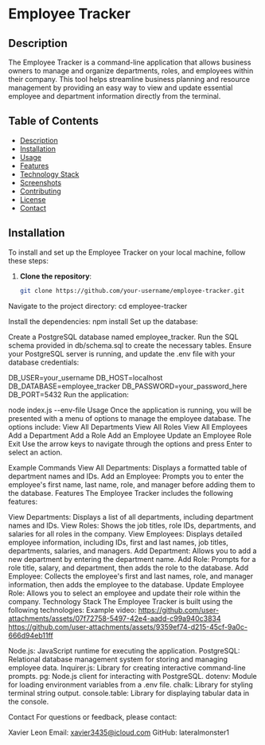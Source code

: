 
# Employee Tracker

## Description

The Employee Tracker is a command-line application that allows business owners to manage and organize departments, roles, and employees within their company. This tool helps streamline business planning and resource management by providing an easy way to view and update essential employee and department information directly from the terminal.

## Table of Contents

- [Description](#description)
- [Installation](#installation)
- [Usage](#usage)
- [Features](#features)
- [Technology Stack](#technology-stack)
- [Screenshots](#screenshots)
- [Contributing](#contributing)
- [License](#license)
- [Contact](#contact)

## Installation

To install and set up the Employee Tracker on your local machine, follow these steps:

1. **Clone the repository**:
   ```bash
   git clone https://github.com/your-username/employee-tracker.git
Navigate to the project directory:
cd employee-tracker

Install the dependencies:
npm install
Set up the database:

Create a PostgreSQL database named employee_tracker.
Run the SQL schema provided in db/schema.sql to create the necessary tables.
Ensure your PostgreSQL server is running, and update the .env file with your database credentials:

DB_USER=your_username
DB_HOST=localhost
DB_DATABASE=employee_tracker
DB_PASSWORD=your_password_here
DB_PORT=5432
Run the application:

node index.js --env-file
Usage
Once the application is running, you will be presented with a menu of options to manage the employee database. The options include:
View All Departments
View All Roles
View All Employees
Add a Department
Add a Role
Add an Employee
Update an Employee Role
Exit
Use the arrow keys to navigate through the options and press Enter to select an action.

Example Commands
View All Departments: Displays a formatted table of department names and IDs.
Add an Employee: Prompts you to enter the employee's first name, last name, role, and manager before adding them to the database.
Features
The Employee Tracker includes the following features:

View Departments: Displays a list of all departments, including department names and IDs.
View Roles: Shows the job titles, role IDs, departments, and salaries for all roles in the company.
View Employees: Displays detailed employee information, including IDs, first and last names, job titles, departments, salaries, and managers.
Add Department: Allows you to add a new department by entering the department name.
Add Role: Prompts for a role title, salary, and department, then adds the role to the database.
Add Employee: Collects the employee's first and last names, role, and manager information, then adds the employee to the database.
Update Employee Role: Allows you to select an employee and update their role within the company.
Technology Stack
The Employee Tracker is built using the following technologies:
Example video:
https://github.com/user-attachments/assets/07f72758-5497-42e4-aadd-c99a940c3834
https://github.com/user-attachments/assets/9359ef74-d215-45cf-9a0c-666d94eb11ff


Node.js: JavaScript runtime for executing the application.
PostgreSQL: Relational database management system for storing and managing employee data.
Inquirer.js: Library for creating interactive command-line prompts.
pg: Node.js client for interacting with PostgreSQL.
dotenv: Module for loading environment variables from a .env file.
chalk: Library for styling terminal string output.
console.table: Library for displaying tabular data in the console.

Contact
For questions or feedback, please contact:

Xavier Leon
Email: xavier3435@icloud.com
GitHub: lateralmonster1
